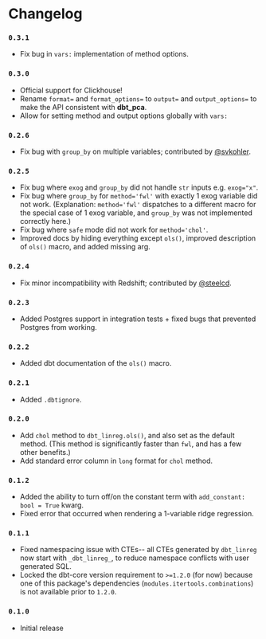 # Changelog

### `0.3.1`

- Fix bug in `vars:` implementation of method options.

### `0.3.0`

- Official support for Clickhouse!
- Rename `format=` and `format_options=` to `output=` and `output_options=` to make the API consistent with **dbt_pca**.
- Allow for setting method and output options globally with `vars:`

### `0.2.6`

- Fix bug with `group_by` on multiple variables; contributed by [@svkohler](https://github.com/dwreeves/dbt_linreg/issues/21).

### `0.2.5`

- Fix bug where `exog` and `group_by` did not handle `str` inputs e.g. `exog="x"`.
- Fix bug where `group_by` for `method='fwl'` with exactly 1 exog variable did not work. (Explanation: `method='fwl'` dispatches to a different macro for the special case of 1 exog variable, and `group_by` was not implemented correctly here.)
- Fix bug where `safe` mode did not work for `method='chol'`.
- Improved docs by hiding everything except `ols()`, improved description of `ols()` macro, and added missing arg.

### `0.2.4`

- Fix minor incompatibility with Redshift; contributed by [@steelcd](https://github.com/steelcd).

### `0.2.3`

- Added Postgres support in integration tests + fixed bugs that prevented Postgres from working.

### `0.2.2`

- Added dbt documentation of the `ols()` macro.

### `0.2.1`

- Added `.dbtignore`.

### `0.2.0`

- Add `chol` method to `dbt_linreg.ols()`, and also set as the default method. (This method is significantly faster than `fwl`, and has a few other benefits.)
- Add standard error column in `long` format for `chol` method.

### `0.1.2`

- Added the ability to turn off/on the constant term with `add_constant: bool = True` kwarg.
- Fixed error that occurred when rendering a 1-variable ridge regression.

### `0.1.1`

- Fixed namespacing issue with CTEs-- all CTEs generated by `dbt_linreg` now start with `_dbt_linreg_`, to reduce namespace conflicts with user generated SQL.
- Locked the dbt-core version requirement to `>=1.2.0` (for now) because one of this package's dependencies (`modules.itertools.combinations`) is not available prior to `1.2.0`.

### `0.1.0`

- Initial release
